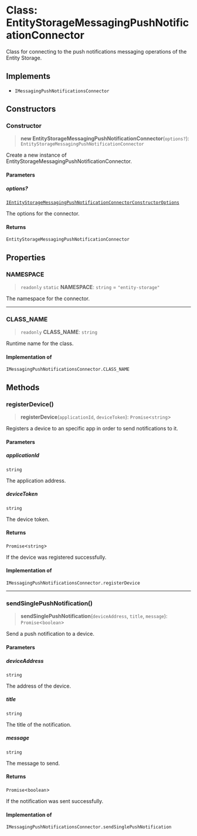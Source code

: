# Class: EntityStorageMessagingPushNotificationConnector

Class for connecting to the push notifications messaging operations of the Entity Storage.

## Implements

- `IMessagingPushNotificationsConnector`

## Constructors

### Constructor

> **new EntityStorageMessagingPushNotificationConnector**(`options?`): `EntityStorageMessagingPushNotificationConnector`

Create a new instance of EntityStorageMessagingPushNotificationConnector.

#### Parameters

##### options?

[`IEntityStorageMessagingPushNotificationConnectorConstructorOptions`](../interfaces/IEntityStorageMessagingPushNotificationConnectorConstructorOptions.md)

The options for the connector.

#### Returns

`EntityStorageMessagingPushNotificationConnector`

## Properties

### NAMESPACE

> `readonly` `static` **NAMESPACE**: `string` = `"entity-storage"`

The namespace for the connector.

***

### CLASS\_NAME

> `readonly` **CLASS\_NAME**: `string`

Runtime name for the class.

#### Implementation of

`IMessagingPushNotificationsConnector.CLASS_NAME`

## Methods

### registerDevice()

> **registerDevice**(`applicationId`, `deviceToken`): `Promise`\<`string`\>

Registers a device to an specific app in order to send notifications to it.

#### Parameters

##### applicationId

`string`

The application address.

##### deviceToken

`string`

The device token.

#### Returns

`Promise`\<`string`\>

If the device was registered successfully.

#### Implementation of

`IMessagingPushNotificationsConnector.registerDevice`

***

### sendSinglePushNotification()

> **sendSinglePushNotification**(`deviceAddress`, `title`, `message`): `Promise`\<`boolean`\>

Send a push notification to a device.

#### Parameters

##### deviceAddress

`string`

The address of the device.

##### title

`string`

The title of the notification.

##### message

`string`

The message to send.

#### Returns

`Promise`\<`boolean`\>

If the notification was sent successfully.

#### Implementation of

`IMessagingPushNotificationsConnector.sendSinglePushNotification`
